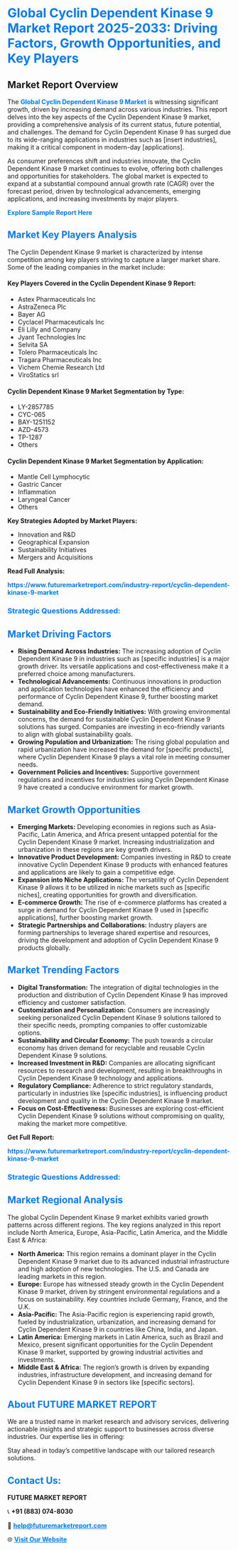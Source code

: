 <h1 style="color: #007BFF;">Global Cyclin Dependent Kinase 9 Market Report 2025-2033: Driving Factors, Growth Opportunities, and Key Players</h1>

<section id="overview">
<h2>Market Report Overview</h2>
<p>The <a href="https://www.futuremarketreport.com/industry-report/cyclin-dependent-kinase-9-market" style="color: #007BFF; text-decoration: none;"><strong>Global Cyclin Dependent Kinase 9 Market</strong></a> is witnessing significant growth, driven by increasing demand across various industries. This report delves into the key aspects of the Cyclin Dependent Kinase 9 market, providing a comprehensive analysis of its current status, future potential, and challenges. The demand for Cyclin Dependent Kinase 9 has surged due to its wide-ranging applications in industries such as [insert industries], making it a critical component in modern-day [applications].</p>
<p>As consumer preferences shift and industries innovate, the Cyclin Dependent Kinase 9 market continues to evolve, offering both challenges and opportunities for stakeholders. The global market is expected to expand at a substantial compound annual growth rate (CAGR) over the forecast period, driven by technological advancements, emerging applications, and increasing investments by major players.</p>
</section>

<section id="overview">
<p><a href="https://www.futuremarketreport.com/request-sample/reportId=52894" style="color: #007BFF; text-decoration: none;"><strong>Explore Sample Report Here</strong></a></p>
</section>

<section id="key-players">
<h2 style="color: #007BFF;">Market Key Players Analysis</h2>
<p>The Cyclin Dependent Kinase 9 market is characterized by intense competition among key players striving to capture a larger market share. Some of the leading companies in the market include:</p>
<h4>Key Players Covered in the Cyclin Dependent Kinase 9 Report:</h4>
<ul><li>Astex Pharmaceuticals Inc</li><li>AstraZeneca Plc</li><li>Bayer AG</li><li>Cyclacel Pharmaceuticals Inc</li><li>Eli Lilly and Company</li><li>Jyant Technologies Inc</li><li>Selvita SA</li><li>Tolero Pharmaceuticals Inc</li><li>Tragara Pharmaceuticals Inc</li><li>Vichem Chemie Research Ltd</li><li>ViroStatics srl</li></ul>
<h4>Cyclin Dependent Kinase 9 Market Segmentation by Type:</h4>
<ul><li>LY-2857785</li><li>CYC-065</li><li>BAY-1251152</li><li>AZD-4573</li><li>TP-1287</li><li>Others</li></ul>

<h4>Cyclin Dependent Kinase 9 Market Segmentation by Application:</h4>
<ul><li>Mantle Cell Lymphocytic</li><li>Gastric Cancer</li><li>Inflammation</li><li>Laryngeal Cancer</li><li>Others</li></ul>
<p><strong>Key Strategies Adopted by Market Players:</strong></p>
<ul>
<li>Innovation and R&D</li>
<li>Geographical Expansion</li>
<li>Sustainability Initiatives</li>
<li>Mergers and Acquisitions</li>
</ul>
</section>

<section>
<p><strong>Read Full Analysis: </strong></p><a href="https://www.futuremarketreport.com/industry-report/cyclin-dependent-kinase-9-market" style="color: #007BFF; text-decoration: none;"><strong>https://www.futuremarketreport.com/industry-report/cyclin-dependent-kinase-9-market</strong></a>
<h3 style="color: #007BFF;">Strategic Questions Addressed:</h3>
</section>

<section id="driving-factors">
<h2 style="color: #007BFF;">Market Driving Factors</h2>
<ul>
<li><strong>Rising Demand Across Industries:</strong> The increasing adoption of Cyclin Dependent Kinase 9 in industries such as [specific industries] is a major growth driver. Its versatile applications and cost-effectiveness make it a preferred choice among manufacturers.</li>
<li><strong>Technological Advancements:</strong> Continuous innovations in production and application technologies have enhanced the efficiency and performance of Cyclin Dependent Kinase 9, further boosting market demand.</li>
<li><strong>Sustainability and Eco-Friendly Initiatives:</strong> With growing environmental concerns, the demand for sustainable Cyclin Dependent Kinase 9 solutions has surged. Companies are investing in eco-friendly variants to align with global sustainability goals.</li>
<li><strong>Growing Population and Urbanization:</strong> The rising global population and rapid urbanization have increased the demand for [specific products], where Cyclin Dependent Kinase 9 plays a vital role in meeting consumer needs.</li>
<li><strong>Government Policies and Incentives:</strong> Supportive government regulations and incentives for industries using Cyclin Dependent Kinase 9 have created a conducive environment for market growth.</li>
</ul>
</section>

<section id="growth-opportunities">
<h2 style="color: #007BFF;">Market Growth Opportunities</h2>
<ul>
<li><strong>Emerging Markets:</strong> Developing economies in regions such as Asia-Pacific, Latin America, and Africa present untapped potential for the Cyclin Dependent Kinase 9 market. Increasing industrialization and urbanization in these regions are key growth drivers.</li>
<li><strong>Innovative Product Development:</strong> Companies investing in R&D to create innovative Cyclin Dependent Kinase 9 products with enhanced features and applications are likely to gain a competitive edge.</li>
<li><strong>Expansion into Niche Applications:</strong> The versatility of Cyclin Dependent Kinase 9 allows it to be utilized in niche markets such as [specific niches], creating opportunities for growth and diversification.</li>
<li><strong>E-commerce Growth:</strong> The rise of e-commerce platforms has created a surge in demand for Cyclin Dependent Kinase 9 used in [specific applications], further boosting market growth.</li>
<li><strong>Strategic Partnerships and Collaborations:</strong> Industry players are forming partnerships to leverage shared expertise and resources, driving the development and adoption of Cyclin Dependent Kinase 9 products globally.</li>
</ul>
</section>

<section id="trending-factors">
<h2 style="color: #007BFF;">Market Trending Factors</h2>
<ul>
<li><strong>Digital Transformation:</strong> The integration of digital technologies in the production and distribution of Cyclin Dependent Kinase 9 has improved efficiency and customer satisfaction.</li>
<li><strong>Customization and Personalization:</strong> Consumers are increasingly seeking personalized Cyclin Dependent Kinase 9 solutions tailored to their specific needs, prompting companies to offer customizable options.</li>
<li><strong>Sustainability and Circular Economy:</strong> The push towards a circular economy has driven demand for recyclable and reusable Cyclin Dependent Kinase 9 solutions.</li>
<li><strong>Increased Investment in R&D:</strong> Companies are allocating significant resources to research and development, resulting in breakthroughs in Cyclin Dependent Kinase 9 technology and applications.</li>
<li><strong>Regulatory Compliance:</strong> Adherence to strict regulatory standards, particularly in industries like [specific industries], is influencing product development and quality in the Cyclin Dependent Kinase 9 market.</li>
<li><strong>Focus on Cost-Effectiveness:</strong> Businesses are exploring cost-efficient Cyclin Dependent Kinase 9 solutions without compromising on quality, making the market more competitive.</li>
</ul>
</section>

<section>
<p><strong>Get Full Report: </strong></p><a href="https://www.futuremarketreport.com/industry-report/cyclin-dependent-kinase-9-market" style="color: #007BFF; text-decoration: none;"><strong>https://www.futuremarketreport.com/industry-report/cyclin-dependent-kinase-9-market</strong></a>
<h3 style="color: #007BFF;">Strategic Questions Addressed:</h3>
</section>


<section id="regional-analysis">
<h2 style="color: #007BFF;">Market Regional Analysis</h2>
<p>The global Cyclin Dependent Kinase 9 market exhibits varied growth patterns across different regions. The key regions analyzed in this report include North America, Europe, Asia-Pacific, Latin America, and the Middle East & Africa:</p>
<ul>
<li><strong>North America:</strong> This region remains a dominant player in the Cyclin Dependent Kinase 9 market due to its advanced industrial infrastructure and high adoption of new technologies. The U.S. and Canada are leading markets in this region.</li>
<li><strong>Europe:</strong> Europe has witnessed steady growth in the Cyclin Dependent Kinase 9 market, driven by stringent environmental regulations and a focus on sustainability. Key countries include Germany, France, and the U.K.</li>
<li><strong>Asia-Pacific:</strong> The Asia-Pacific region is experiencing rapid growth, fueled by industrialization, urbanization, and increasing demand for Cyclin Dependent Kinase 9 in countries like China, India, and Japan.</li>
<li><strong>Latin America:</strong> Emerging markets in Latin America, such as Brazil and Mexico, present significant opportunities for the Cyclin Dependent Kinase 9 market, supported by growing industrial activities and investments.</li>
<li><strong>Middle East & Africa:</strong> The region’s growth is driven by expanding industries, infrastructure development, and increasing demand for Cyclin Dependent Kinase 9 in sectors like [specific sectors].</li>
</ul>
</section>

<footer>
<h2 style="color: #007BFF;">About FUTURE MARKET REPORT</h2>
<p>We are a trusted name in market research and advisory services, delivering actionable insights and strategic support to businesses across diverse industries. Our expertise lies in offering:</p>

<p>Stay ahead in today’s competitive landscape with our tailored research solutions.</p>

<h2 style="color: #007BFF;">Contact Us:</h2>
<p><strong>FUTURE MARKET REPORT</strong></p>
<p>📞 <strong>+91 (883) 074-8030</strong></p>
<p>📧 <strong><a href="mailto:help@futuremarketreport.com" style="color: #007BFF;">help@futuremarketreport.com</a></strong></p>
<p>🌐 <strong><a href="https://www.futuremarketreport.com/" style="color: #007BFF;">Visit Our Website</a></strong></p>
</footer>